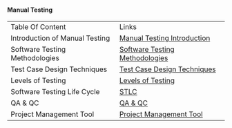 #### Manual Testing 

 <!DOCTYPE html>
<html>
<head>


</head>
<body>

<table>
  <tr>
    <td>Table Of Content </td>
    <td>Links</td>
  </tr>
 <tr>
    <td>Introduction of Manual Testing</td>
    <td><a href="https://github.com/manoja13702/Manual-Testing-./tree/main/001%20-%20Intro%20of%20Manual%20Testing">Manual Testing Introduction</a></td>
  </tr>
  <tr>
    <td>Software Testing Methodologies</td>
    <td><a href="https://github.com/manoja13702/Manual-Testing-./tree/main/002%20-%20Software%20Testing%20Methodologies">Software Testing Methodologies</a></td>
  </tr>
  <tr>
    <td>Test Case Design Techniques</td>
    <td><a href="https://github.com/manoja13702/Manual-Testing-./tree/main/003%20-%20Test%20Case%20Design%20Techniques">Test Case Design Techniques</a></td>
  </tr>
  <tr>
    <td>Levels of Testing</td>
    <td><a href="https://github.com/manoja13702/Manual-Testing-./tree/main/004%20-%20Levels%20Of%20Testin">Levels of Testing</a></td>
  </tr>
  <tr>
    <td>Software Testing Life Cycle</td>
    <td><a href="https://github.com/manoja13702/Manual-Testing-./tree/main/005%20-%20Software%20Testing%20Life%20Cycle">STLC</a></td>
  </tr>
  <tr>
    <td>QA & QC</td>
    <td><a href="https://github.com/manoja13702/Manual-Testing-./tree/main/006%20-%20QA%20%26%20QC">QA & QC</a></td>
  </tr>
  <tr>
    <td>Project Management Tool</td>
    <td><a href="https://github.com/manoja13702/Manual-Testing-./tree/main/007%20-%20Project%20Management%20Tool">Project Management Tool</a></td>
  </tr>
</table>

</body>
</html>
